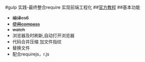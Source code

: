 #gulp 实践-最终整合require 实现前端工程化
##[官方教程](https://github.com/gulpjs/gulp)
##基本功能
+ ~~编译es6~~
+ ~~[使用compass](https://www.npmjs.com/package/gulp-compass)~~
+ ~~watch~~
+ 浏览器及时刷新,自动打开浏览器
+ 代码合并压缩 加文件指纹
+ 替换文件
+ 配合requirejs，r.js
